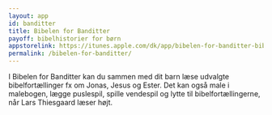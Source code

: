 ```yaml
---
layout: app
id: banditter
title: Bibelen for Banditter
payoff: bibelhistorier for børn
appstorelink: https://itunes.apple.com/dk/app/bibelen-for-banditter-bibelhistorier/id972548458?mt=8
permalink: /bibelen-for-banditter/
---
```


I Bibelen for Banditter kan du sammen med dit barn læse udvalgte bibelfortællinger fx om Jonas, Jesus og Ester. Det kan også male i malebogen, lægge puslespil, spille vendespil og lytte til bibelfortællingerne, når Lars Thiesgaard læser højt.